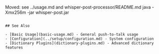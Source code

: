 Moved: see ../usage.md and whisper-post-processor/README.md
java -Xmx256m -jar whisper-post.jar
```

## See Also

- [Basic Usage](basic-usage.md) - General push-to-talk usage
- [Configuration](../setup/configuration.md) - System configuration
- [Dictionary Plugins](dictionary-plugins.md) - Advanced dictionary features
